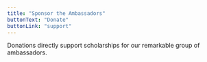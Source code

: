 ```yaml
---
title: "Sponsor the Ambassadors"
buttonText: "Donate"
buttonLink: "support"
---
```


Donations directly support scholarships for our remarkable group of ambassadors.
